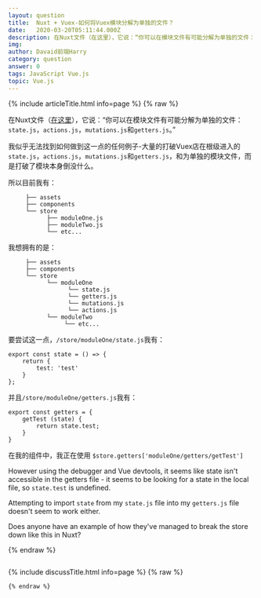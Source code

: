```yaml
---
layout: question
title:  Nuxt + Vuex-如何将Vuex模块分解为单独的文件？
date:   2020-03-20T05:11:44.000Z
description: 在Nuxt文件（在这里），它说：“你可以在模块文件有可能分解为单独的文件：state.js，actions.js，mutations.js和getters...
img: 
author: Davaid前端Harry
category: question
answer: 0
tags: JavaScript Vue.js
topic: Vue.js
---
```

<div class="article-root">
  <div class="article">
    {% include articleTitle.html info=page %}
    {% raw %}
    <div class="article-content"><p><font style="vertical-align: inherit;"><font style="vertical-align: inherit;">在Nuxt文件（</font></font><a href="https://nuxtjs.org/guide/vuex-store/#module-files" rel="noreferrer"><font style="vertical-align: inherit;"><font style="vertical-align: inherit;">在这里</font></font></a><font style="vertical-align: inherit;"><font style="vertical-align: inherit;">），它说：“你可以在模块文件有可能分解为单独的文件：</font></font><code>state.js</code><font style="vertical-align: inherit;"><font style="vertical-align: inherit;">，</font></font><code>actions.js</code><font style="vertical-align: inherit;"><font style="vertical-align: inherit;">，</font></font><code>mutations.js</code><font style="vertical-align: inherit;"><font style="vertical-align: inherit;">和</font></font><code>getters.js</code><font style="vertical-align: inherit;"><font style="vertical-align: inherit;">。”</font></font></p>

<p><font style="vertical-align: inherit;"><font style="vertical-align: inherit;">我似乎无法找到如何做到这一点的任何例子-大量的打破Vuex店在根级进入的</font></font><code>state.js</code><font style="vertical-align: inherit;"><font style="vertical-align: inherit;">，</font></font><code>actions.js</code><font style="vertical-align: inherit;"><font style="vertical-align: inherit;">，</font></font><code>mutations.js</code><font style="vertical-align: inherit;"><font style="vertical-align: inherit;">和</font></font><code>getters.js</code><font style="vertical-align: inherit;"><font style="vertical-align: inherit;">，和为单独的模块文件，而是打破了模块本身倒没什么。</font></font></p>

<p><font style="vertical-align: inherit;"><font style="vertical-align: inherit;">所以目前我有：</font></font></p>

<pre><code>     ├── assets<font></font>
     ├── components<font></font>
     └── store<font></font>
           ├── moduleOne.js<font></font>
           ├── moduleTwo.js<font></font>
           └── etc...<font></font>
</code></pre>

<p><font style="vertical-align: inherit;"><font style="vertical-align: inherit;">我想拥有的是：</font></font></p>

<pre><code>     ├── assets<font></font>
     ├── components<font></font>
     └── store<font></font>
           └── moduleOne<font></font>
                 └── state.js<font></font>
                 └── getters.js<font></font>
                 └── mutations.js<font></font>
                 └── actions.js<font></font>
           └── moduleTwo<font></font>
                └── etc...<font></font>
</code></pre>

<p><font style="vertical-align: inherit;"><font style="vertical-align: inherit;">要尝试这一点，</font></font><code>/store/moduleOne/state.js</code><font style="vertical-align: inherit;"><font style="vertical-align: inherit;">我有：</font></font></p>

<pre><code>export const state = () =&gt; {<font></font>
    return {<font></font>
        test: 'test'<font></font>
    }<font></font>
};<font></font>
</code></pre>

<p><font style="vertical-align: inherit;"><font style="vertical-align: inherit;">并且</font></font><code>/store/moduleOne/getters.js</code><font style="vertical-align: inherit;"><font style="vertical-align: inherit;">我有：</font></font></p>

<pre><code>export const getters = {<font></font>
    getTest (state) {<font></font>
        return state.test;<font></font>
    }<font></font>
}<font></font>
</code></pre>

<p><font style="vertical-align: inherit;"><font style="vertical-align: inherit;">在我的组件中，我正在使用 </font></font><code>$store.getters['moduleOne/getters/getTest']</code></p>

<p>However using the debugger and Vue devtools, it seems like state isn't accessible in the getters file - it seems to be looking for a state in the local file, so <code>state.test</code> is undefined.</p>

<p>Attempting to import <code>state</code> from my <code>state.js</code> file into my <code>getters.js</code> file doesn't seem to work either.</p>

<p>Does anyone have an example of how they've managed to break the store down like this in Nuxt?</p></div>
    {% endraw %}
  </div>
  <p style="height: 0;width:0;overflow: hidden;"> 第2464篇《Nuxt + Vuex-如何将Vuex模块分解为单独的文件？》来自Winter(https://github.com/aiyld/aiyld.github.io)的站点</p>
  <div class="discuss-wrapper">
    {% include discussTitle.html info=page %}
    {% raw %}
    
    {% endraw %}
  </div>
<div>
